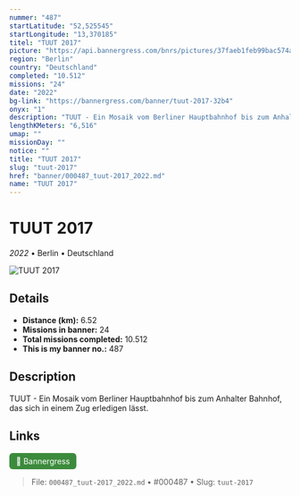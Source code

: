 ```yaml
---
nummer: "487"
startLatitude: "52,525545"
startLongitude: "13,370185"
titel: "TUUT 2017"
picture: "https://api.bannergress.com/bnrs/pictures/37faeb1feb99bac574a9d578d07fb0a1"
region: "Berlin"
country: "Deutschland"
completed: "10.512"
missions: "24"
date: "2022"
bg-link: "https://bannergress.com/banner/tuut-2017-32b4"
onyx: "1"
description: "TUUT - Ein Mosaik vom Berliner Hauptbahnhof bis zum Anhalter Bahnhof, das sich in einem Zug erledigen lässt."
lengthKMeters: "6,516"
umap: ""
missionDay: ""
notice: ""
title: "TUUT 2017"
slug: "tuut-2017"
href: "banner/000487_tuut-2017_2022.md"
name: "TUUT 2017"
---
```

# TUUT 2017

*2022* • Berlin • Deutschland

![TUUT 2017](https://api.bannergress.com/bnrs/pictures/37faeb1feb99bac574a9d578d07fb0a1)



## Details
- **Distance (km):** 6.52
- **Missions in banner:** 24
- **Total missions completed:** 10.512
- **This is my banner no.:** 487



## Description
TUUT - Ein Mosaik vom Berliner Hauptbahnhof bis zum Anhalter Bahnhof, das sich in einem Zug erledigen lässt.



## Links
<a href="https://bannergress.com/banner/tuut-2017-32b4" target="_blank" style="display:inline-block;margin-right:8px;padding:6px 12px;background:#3c8b3c;color:#fff;text-decoration:none;border-radius:6px;">🔗 Bannergress</a>



> File: `000487_tuut-2017_2022.md`
> • #000487
> • Slug: `tuut-2017`
